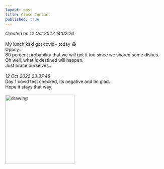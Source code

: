 ```yaml
---
layout: post
title: Close Contact
published: true
---
```

_Created on 12 Oct 2022 14:02:20_
<br>
<br>
My lunch kaki got covid+ today 😷
<br>
Oppsy...
<br>
80 percent probability that we will get it too since we shared some dishes.
<br>
Oh well, what is destined will happen.
<br>
Just brace ourselves...
<br>
<br>
_12 Oct 2022 23:37:46_
<br>
Day 1 covid test checked, its negative and Im glad.
<br>
Hope it stays that way.
<br>
<br>
<img src="https://drive.google.com/uc?export=view&id=1MsUB_tZgvk7NNqG9NaWvqsISDONTRAK9" alt="drawing" width="220"/>
